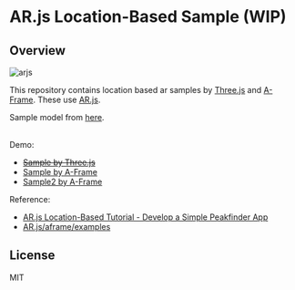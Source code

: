 # AR.js Location-Based Sample (WIP)
## Overview
![arjs](https://user-images.githubusercontent.com/9309605/194846538-88b04f90-b713-4578-b883-d640509c5443.jpg)
<br>

This repository contains location based ar samples by [Three.js](https://threejs.org/) and [A-Frame](https://aframe.io/). These use [AR.js](https://github.com/AR-js-org/AR.js).
<br>

Sample model from [here](https://github.com/mrdoob/three.js/tree/master/examples/models/gltf/LeePerrySmith).
<br>
<br>

Demo:
- ~~[Sample by Three.js](https://followthedarkside.github.io/arjs-location-based-sample/three/)~~
- [Sample by A-Frame](https://followthedarkside.github.io/arjs-location-based-sample/aframe/)
- [Sample2 by A-Frame](https://followthedarkside.github.io/arjs-location-based-sample/example/aframe_new-location-based/)

Reference:
- [AR.js Location-Based Tutorial - Develop a Simple Peakfinder App](https://ar-js-org.github.io/AR.js-Docs/location-based-tutorial/)
- [AR.js/aframe/examples](https://github.com/AR-js-org/AR.js/tree/master/aframe/examples)

## License
MIT
